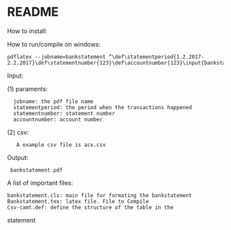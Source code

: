 # README #

How to install:

How to run/compile on windows:

    pdflatex --jobname=bankstatement “\def\statementperiod{1.2.2017-2.2.2017}\def\statementnumber{123}\def\accountnumber{123}\input{bankstatement.tex}”

Input:

  (1) paraments:	
  
      jobname: the pdf file name
      statementperiod: the period when the transactions happened
      statementnumber: statement number
      accountnumber: account number
  (2) csv:
  
       A example csv file is acx.csv 
	

Output:

     bankstatement.pdf


A list of important files:

	bankstatement.cls: main file for formating the bankstatement
	Bankstatement.tex: latex file. File to Compile
	Csv-camt.def: define the structure of the table in the 

statement

